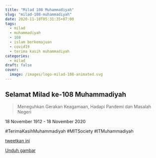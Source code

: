 ```yaml
---
title: "Milad 108 Muhammadiyah"
slug: "milad-108-muhammadiyah"
date: 2020-11-18T05:31:35+07:00
tags: 
  - milad
  - muhammadiyah
  - 108
  - islam berkemajuan
  - covid19
  - terima kasih muhammadiyah
categories:
  - milad
draft: false
cover: 
  image: /images/logo-milad-108-animated.svg
---
```

Selamat Milad ke-108 Muhammadiyah
---

> Meneguhkan Gerakan Keagamaan,
> Hadapi Pandemi dan Masalah Negeri

18 November 1912 - 18 November 2020

#TerimaKasihMuhammadiyah
#MITSociety
#ITMuhammadiyah

[tweetkan ini](http://twitter.com/share?text=Selamat+Milad+ke+108+Muhammadiyah%0A%0A&url=https://blog.mitsociety.id/posts/milad-108-muhammadiyah/&hashtags=TerimaKasihMuhammadiyah,Milad108,ITMuhammadiyah,mitsociety)

[Unduh gambar](/images/logo-milad-108-animated.svg)
